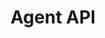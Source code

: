 ---
title: "Agent API"
type: "api-reference"
version: "0.4"
dev_preview: true
desc: "Interact with customers by joining the messaging protocol as an agent."
color: "#ee5201"
---